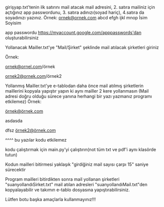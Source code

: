 girişyap.txt'tenin ilk satırını mail atacak mail adresini, 2. satıra
mailiniz için açtığınız app passwordunu, 3. satıra adınızı(soyad hariç),
4.satıra da soyadınızı yazınız.
Örnek:
ornek@ornek.com
abcd efgh ijkl mnop
İsim
Soyisim


app passwordu https://myaccount.google.com/apppasswords'dan oluşturabilirsiniz


Yollanacak Mailler.txt'ye "Mail/Şirket" şeklinde mail atılacak şirketleri giriniz

Örnek:

ornek@ornel.com/örnek

ornek2@ornek.com/örnek2


Yollanmış Mailler.txt'ye e-tablodan daha önce mail atılmış şirketlerin maillerini kopyala yapıştır yapın ki aynı mailler 2 kere yollanmasın
(Mail adresi doğru olduğu sürece yanına herhangi bir yazı yazmanız programı etkilemez)
Örnek:

örnek@örnek.com

asdasda

dfsz örnek2@örnek.com

^^^^ bu yazılar kodu etkilemez


kodu çalıştırmak için main.py'yi çalıştırın(not tüm txt ve pdf'i aynı klasörde tutun)

Kodun mailleri bitirmesi yaklaşık "girdiğiniz mail sayısı çarpı 15" saniye sürecektir


Program mailleri bitirdikten sonra mail yollanan şirketleri "suanyollandıSirket.txt"
mail atılan adresleri "suanyollandıMail.txt"den kopyalayabilir ve takımın e-tablo dosyasına yapıştırabilirsiniz.


Lütfen botu başka amaçlarla kullanmayınız!!!


